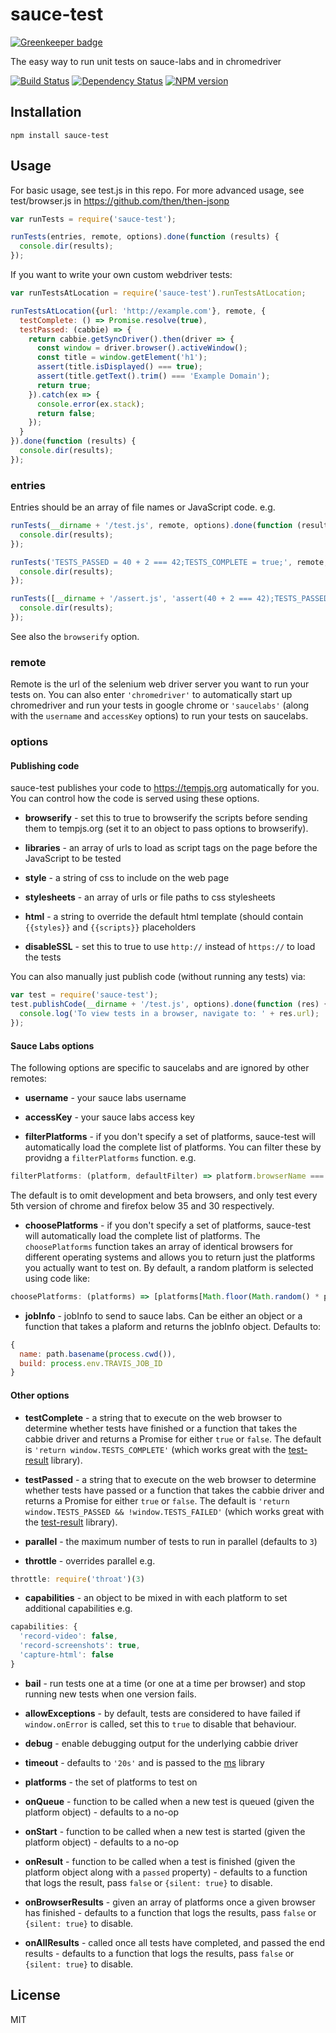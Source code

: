 # sauce-test

[![Greenkeeper badge](https://badges.greenkeeper.io/ForbesLindesay/sauce-test.svg)](https://greenkeeper.io/)

The easy way to run unit tests on sauce-labs and in chromedriver

[![Build Status](https://img.shields.io/travis/ForbesLindesay/sauce-test/master.svg)](https://travis-ci.org/ForbesLindesay/sauce-test)
[![Dependency Status](https://img.shields.io/david/ForbesLindesay/sauce-test.svg)](https://david-dm.org/ForbesLindesay/sauce-test)
[![NPM version](https://img.shields.io/npm/v/sauce-test.svg)](https://www.npmjs.org/package/sauce-test)

## Installation

    npm install sauce-test

## Usage

For basic usage, see test.js in this repo.  For more advanced usage, see test/browser.js in https://github.com/then/then-jsonp

```js
var runTests = require('sauce-test');

runTests(entries, remote, options).done(function (results) {
  console.dir(results);
});
```

If you want to write your own custom webdriver tests:

```js
var runTestsAtLocation = require('sauce-test').runTestsAtLocation;

runTestsAtLocation({url: 'http://example.com'}, remote, {
  testComplete: () => Promise.resolve(true),
  testPassed: (cabbie) => {
    return cabbie.getSyncDriver().then(driver => {
      const window = driver.browser().activeWindow();
      const title = window.getElement('h1');
      assert(title.isDisplayed() === true);
      assert(title.getText().trim() === 'Example Domain');
      return true;
    }).catch(ex => {
      console.error(ex.stack);
      return false;
    });
  }
}).done(function (results) {
  console.dir(results);
});
```

### entries

Entries should be an array of file names or JavaScript code.  e.g.

```js
runTests(__dirname + '/test.js', remote, options).done(function (results) {
  console.dir(results);
});
```

```js
runTests('TESTS_PASSED = 40 + 2 === 42;TESTS_COMPLETE = true;', remote, options).done(function (results) {
  console.dir(results);
});
```

```js
runTests([__dirname + '/assert.js', 'assert(40 + 2 === 42);TESTS_PASSED = true;TESTS_COMPLETE = true;'], remote, options).done(function (results) {
  console.dir(results);
});
```

See also the `browserify` option.

### remote

Remote is the url of the selenium web driver server you want to run your tests on.  You can also enter `'chromedriver'` to automatically start up chromedriver and run your tests in google chrome or `'saucelabs'` (along with the `username` and `accessKey` options) to run your tests on saucelabs.

### options

#### Publishing code

sauce-test publishes your code to https://tempjs.org automatically for you.  You can control how the code is served using these options.

 - **browserify** - set this to true to browserify the scripts before sending them to tempjs.org (set it to an object to pass options to browserify).

 - **libraries** - an array of urls to load as script tags on the page before the JavaScript to be tested

 - **style** - a string of css to include on the web page

 - **stylesheets** - an array of urls or file paths to css stylesheets

 - **html** - a string to override the default html template (should contain `{{styles}}` and `{{scripts}}` placeholders

 - **disableSSL** - set this to true to use `http://` instead of `https://` to load the tests

You can also manually just publish code (without running any tests) via:

```js
var test = require('sauce-test');
test.publishCode(__dirname + '/test.js', options).done(function (res) {
  console.log('To view tests in a browser, navigate to: ' + res.url);
});
```

#### Sauce Labs options

The following options are specific to saucelabs and are ignored by other remotes:

 - **username** - your sauce labs username

 - **accessKey** - your sauce labs access key

 - **filterPlatforms** - if you don't specify a set of platforms, sauce-test will automatically load the complete list of platforms. You can filter these by providng a `filterPlatforms` function. e.g.

  ```js
  filterPlatforms: (platform, defaultFilter) => platform.browserName === 'chrome' && defaultFilter(platform)
  ```

  The default is to omit development and beta browsers, and only test every 5th version of chrome and firefox below 35 and 30 respectively.

 - **choosePlatforms** - if you don't specify a set of platforms, sauce-test will automatically load the complete list of platforms.  The `choosePlatforms` function takes an array of identical browsers for different operating systems and allows you to return just the platforms you actually want to test on. By default, a random platform is selected using code like:

  ```js
  choosePlatforms: (platforms) => [platforms[Math.floor(Math.random() * platforms.length)]]
  ```

 - **jobInfo** - jobInfo to send to sauce labs.  Can be either an object or a function that takes a plaform and returns the jobInfo object.  Defaults to:

  ```js
  {
    name: path.basename(process.cwd()),
    build: process.env.TRAVIS_JOB_ID
  }
  ```

#### Other options

 - **testComplete** - a string that to execute on the web browser to determine whether tests have finished or a function that takes the cabbie driver and returns a Promise for either `true` or `false`.  The default is `'return window.TESTS_COMPLETE'` (which works great with the [test-result](https://www.npmjs.com/package/test-result) library).

 - **testPassed** - a string that to execute on the web browser to determine whether tests have passed or a function that takes the cabbie driver and returns a Promise for either `true` or `false`.  The default is `'return window.TESTS_PASSED && !window.TESTS_FAILED'` (which works great with the [test-result](https://www.npmjs.com/package/test-result) library).

 - **parallel** - the maximum number of tests to run in parallel (defaults to `3`)

 - **throttle** - overrides parallel e.g.

  ```js
  throttle: require('throat')(3)
  ```

 - **capabilities** - an object to be mixed in with each platform to set additional capabilities e.g.

  ```js
  capabilities: {
    'record-video': false,
    'record-screenshots': true,
    'capture-html': false
  }
  ```

 - **bail** - run tests one at a time (or one at a time per browser) and stop running new tests when one version fails.

 - **allowExceptions** - by default, tests are considered to have failed if `window.onError` is called, set this to `true` to disable that behaviour.

 - **debug** - enable debugging output for the underlying cabbie driver

 - **timeout** - defaults to `'20s'` and is passed to the [ms](https://www.npmjs.com/package/ms) library

 - **platforms** - the set of platforms to test on

 - **onQueue** - function to be called when a new test is queued (given the platform object) - defaults to a no-op

 - **onStart** - function to be called when a new test is started (given the platform object) - defaults to a no-op

 - **onResult** - function to be called when a test is finished (given the platform object along with a `passed` property) - defaults to a function that logs the result, pass `false` or `{silent: true}` to disable.

 - **onBrowserResults** - given an array of platforms once a given browser has finished - defaults to a function that logs the results, pass `false` or `{silent: true}` to disable.

 - **onAllResults** - called once all tests have completed, and passed the end results - defaults to a function that logs the results, pass `false` or `{silent: true}` to disable.

## License

  MIT
